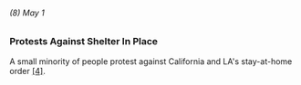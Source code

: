 ###### (8) May 1

### Protests Against Shelter In Place

A small minority of people protest against California and LA's stay-at-home order [[4]](https://calmatters.org/health/coronavirus/2020/04/gavin-newsom-coronavirus-updates-timeline/).